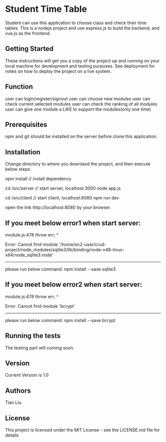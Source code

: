 # Student Time Table
Student can use this application to choose class and check their time tables.
This is a nodejs project and use express.js to build the backend, and vue.js as the frontend.

## Getting Started
These instructions will get you a copy of the project up and running on your local machine for development and testing purposes. See deployment for notes on how to deploy the project on a live system.

## Function
user can login/register/signout
user can choose new modules
user can check current selected modules
user can check the ranking of all modules
user can give one module a LIKE to support the modules(only one time)

## Prerequisites
npm and git should be installed on the server before clone this application.

## Installation
Change directory to where you downlaod the project, and then execute below steps:

npm install         // install dependency

cd /src/server    // start server, localhost:3000
node app.js

cd /src/client    // start client, localhost:8080
npm run dev

open the link http://localhost:8080 by your browser.

If you meet below error1 when start server:
------------------------------------------------------------------------------------------------------------------------------
module.js:478
    throw err;
    ^

Error: Cannot find module '/home/ec2-user/crud-project/node_modules/sqlite3/lib/binding/node-v48-linux-x64/node_sqlite3.node'

------------------------------------------------------------------------------------------------------------------------------
please run below command:
  npm install --save sqlite3
  
If you meet below error2 when start server:
------------------------------------------------------------------------------------------------------------------------------
module.js:478
    throw err;
    ^

Error: Cannot find module 'bcrypt'

------------------------------------------------------------------------------------------------------------------------------
please run below command:
 npm install --save bcrypt

## Running the tests
The testing part will coming soon.

## Version
Current Version is 1.0

## Authors
Tian Liu

## License
This project is licensed under the MIT License - see the LICENSE.md file for details
